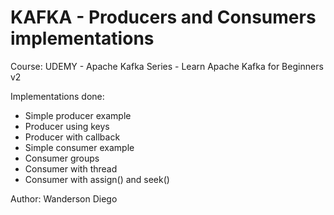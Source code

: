 # KAFKA - Producers and Consumers implementations

Course: UDEMY - Apache Kafka Series - Learn Apache Kafka for Beginners v2

Implementations done:

- Simple producer example
- Producer using keys
- Producer with callback
- Simple consumer example
- Consumer groups
- Consumer with thread
- Consumer with assign() and seek()

Author: Wanderson Diego